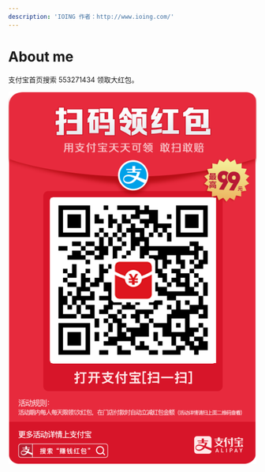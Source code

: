 ```yaml
---
description: 'IOING 作者：http://www.ioing.com/'
---
```


# About me

支付宝首页搜索 553271434 领取大红包。

![](../.gitbook/assets/img_7696.PNG)

